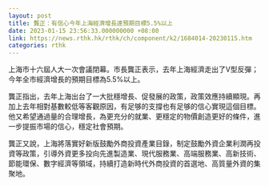 ```yaml
---
layout: post
title: 龔正：有信心今年上海經濟增長達預期目標5.5%以上
date: 2023-01-15 23:56:33.000000000 +08:00
link: https://news.rthk.hk/rthk/ch/component/k2/1684014-20230115.htm
categories: rthk
---
```


上海市十六屆人大一次會議閉幕。市長龔正表示，去年上海經濟走出了V型反彈；今年全市經濟增長的預期目標為5.5%以上。

龔正指出，去年上海出台了一大批穩增長、促發展的政策，政策效應持續顯現。再加上去年相對基數較低等客觀原因，有足够的支撐也有足够的信心實現這個目標。他又希望通過量的合理增長，為更充分的就業、更穩定的物價創造更好的條件，進一步提振市場的信心，穩定社會預期。

龔正又說，上海將落實好新版鼓勵外商投資產業目錄，制定鼓勵外資企業利潤再投資等政策，引導外資更多投向先進製造業、現代服務業、高端服務業、高新技術、節能環保、數字經濟等領域，持續打造新時代外商投資的首選地、高質量外資的集聚地。
